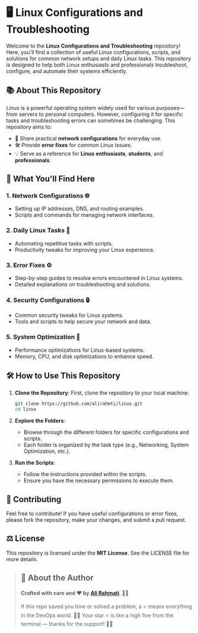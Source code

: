 # 🖥️ Linux Configurations and Troubleshooting

Welcome to the **Linux Configurations and Troubleshooting** repository! Here, you'll find a collection of useful Linux configurations, scripts, and solutions for common network setups and daily Linux tasks. This repository is designed to help both Linux enthusiasts and professionals troubleshoot, configure, and automate their systems efficiently.


## 📚 About This Repository

Linux is a powerful operating system widely used for various purposes—from servers to personal computers. However, configuring it for specific tasks and troubleshooting errors can sometimes be challenging. This repository aims to:

* 📡 Share practical **network configurations** for everyday use.
* 🛠️ Provide **error fixes** for common Linux issues.
* 💡 Serve as a reference for **Linux enthusiasts**, **students**, and **professionals**.


## 🔧 What You'll Find Here

### 1. **Network Configurations** 🌐

* Setting up IP addresses, DNS, and routing examples.
* Scripts and commands for managing network interfaces.

### 2. **Daily Linux Tasks** 📅

* Automating repetitive tasks with scripts.
* Productivity tweaks for improving your Linux experience.

### 3. **Error Fixes** ⚙️

* Step-by-step guides to resolve errors encountered in Linux systems.
* Detailed explanations on troubleshooting and solutions.

### 4. **Security Configurations** 🔒

* Common security tweaks for Linux systems.
* Tools and scripts to help secure your network and data.

### 5. **System Optimization** 🚀

* Performance optimizations for Linux-based systems.
* Memory, CPU, and disk optimizations to enhance speed.


## 🛠️ How to Use This Repository

1. **Clone the Repository**:
   First, clone the repository to your local machine:

   ```bash
   git clone https://github.com/alirahmti/linux.git
   cd linux
   ```

2. **Explore the Folders**:

   * Browse through the different folders for specific configurations and scripts.
   * Each folder is organized by the task type (e.g., Networking, System Optimization, etc.).

3. **Run the Scripts**:

   * Follow the instructions provided within the scripts.
   * Ensure you have the necessary permissions to execute them.



## 📝 Contributing

Feel free to contribute! If you have useful configurations or error fixes, please fork the repository, make your changes, and submit a pull request.



## ⚖️ License

This repository is licensed under the **MIT License**. See the LICENSE file for more details.



> ## 📝 About the Author
> #### Crafted with care and ❤️ by [Ali Rahmati](https://github.com/alirahmti). 👨‍💻
> If this repo saved you time or solved a problem, a ⭐ means everything in the DevOps world. 🧠💾
> Your star ⭐ is like a high five from the terminal — thanks for the support! 🙌🐧
